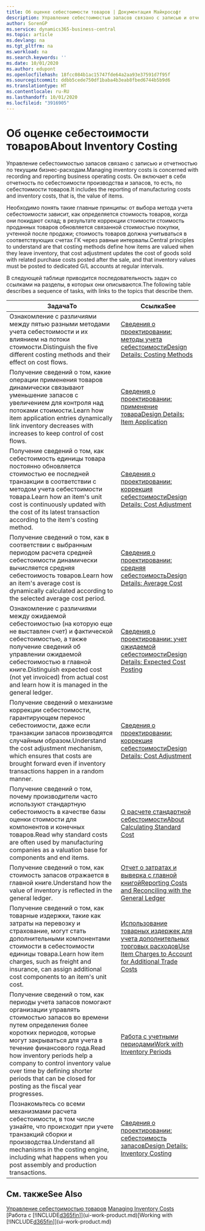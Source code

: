 ```yaml
---
title: Об оценке себестоимости товаров | Документация Майкрософт
description: Управление себестоимостью запасов связано с записью и отчетностью по текущим бизнес-расходам. Он включает в себя отчетность по себестоимости производства и запасов, то есть, по себестоимости товаров.
author: SorenGP
ms.service: dynamics365-business-central
ms.topic: article
ms.devlang: na
ms.tgt_pltfrm: na
ms.workload: na
ms.search.keywords: ''
ms.date: 10/01/2020
ms.author: edupont
ms.openlocfilehash: 18fcc084b1ac15747fde64a2aa93e37591d7f95f
ms.sourcegitcommit: ddbb5cede750df1baba4b3eab8fbed6744b5b9d6
ms.translationtype: HT
ms.contentlocale: ru-RU
ms.lasthandoff: 10/01/2020
ms.locfileid: "3916905"
---
```

# <a name="about-inventory-costing"></a><span data-ttu-id="c20be-104">Об оценке себестоимости товаров</span><span class="sxs-lookup"><span data-stu-id="c20be-104">About Inventory Costing</span></span>
<span data-ttu-id="c20be-105">Управление себестоимостью запасов связано с записью и отчетностью по текущим бизнес-расходам.</span><span class="sxs-lookup"><span data-stu-id="c20be-105">Managing inventory costs is concerned with recording and reporting business operating costs.</span></span> <span data-ttu-id="c20be-106">Он включает в себя отчетность по себестоимости производства и запасов, то есть, по себестоимости товаров.</span><span class="sxs-lookup"><span data-stu-id="c20be-106">It includes the reporting of manufacturing costs and inventory costs, that is, the value of items.</span></span>  

 <span data-ttu-id="c20be-107">Необходимо понять такие главные принципы: от выбора метода учета себестоимости зависит, как определяется стоимость товаров, когда они покидают склад; в результате коррекции стоимости стоимость проданных товаров обновляется связанной стоимостью покупки, учтенной после продажи; стоимость товаров должна учитываться в соответствующих счетах ГК через равные интервалы.</span><span class="sxs-lookup"><span data-stu-id="c20be-107">Central principles to understand are that costing methods define how items are valued when they leave inventory, that cost adjustment updates the cost of goods sold with related purchase costs posted after the sale, and that inventory values must be posted to dedicated G/L accounts at regular intervals.</span></span>  

 <span data-ttu-id="c20be-108">В следующей таблице приводится последовательность задач со ссылками на разделы, в которых они описываются.</span><span class="sxs-lookup"><span data-stu-id="c20be-108">The following table describes a sequence of tasks, with links to the topics that describe them.</span></span>   

|<span data-ttu-id="c20be-109">**Задача**</span><span class="sxs-lookup"><span data-stu-id="c20be-109">**To**</span></span>|<span data-ttu-id="c20be-110">**Ссылка**</span><span class="sxs-lookup"><span data-stu-id="c20be-110">**See**</span></span>|  
|------------|-------------|  
|<span data-ttu-id="c20be-111">Ознакомление с различиями между пятью разными методами учета себестоимости и их влиянием на потоки стоимости.</span><span class="sxs-lookup"><span data-stu-id="c20be-111">Distinguish the five different costing methods and their effect on cost flows.</span></span>|[<span data-ttu-id="c20be-112">Сведения о проектировании: методы учета себестоимости</span><span class="sxs-lookup"><span data-stu-id="c20be-112">Design Details: Costing Methods</span></span>](design-details-costing-methods.md)|  
|<span data-ttu-id="c20be-113">Получение сведений о том, какие операции применения товаров динамически связывают уменьшение запасов с увеличением для контроля над потоками стоимости.</span><span class="sxs-lookup"><span data-stu-id="c20be-113">Learn how item application entries dynamically link inventory decreases with increases to keep control of cost flows.</span></span>|[<span data-ttu-id="c20be-114">Сведения о проектировании: применение товара</span><span class="sxs-lookup"><span data-stu-id="c20be-114">Design Details: Item Application</span></span>](design-details-item-application.md)|  
|<span data-ttu-id="c20be-115">Получение сведений о том, как себестоимость единицы товара постоянно обновляется стоимостью ее последней транзакции в соответствии с методом учета себестоимости товара.</span><span class="sxs-lookup"><span data-stu-id="c20be-115">Learn how an item's unit cost is continuously updated with the cost of its latest transaction according to the item's costing method.</span></span>|[<span data-ttu-id="c20be-116">Сведения о проектировании: коррекция себестоимости</span><span class="sxs-lookup"><span data-stu-id="c20be-116">Design Details: Cost Adjustment</span></span>](design-details-cost-adjustment.md)|  
|<span data-ttu-id="c20be-117">Получение сведений о том, как в соответствии с выбранным периодом расчета средней себестоимости динамически вычисляется средняя себестоимость товаров.</span><span class="sxs-lookup"><span data-stu-id="c20be-117">Learn how an item's average cost is dynamically calculated according to the selected average cost period.</span></span>|[<span data-ttu-id="c20be-118">Сведения о проектировании: средняя себестоимость</span><span class="sxs-lookup"><span data-stu-id="c20be-118">Design Details: Average Cost</span></span>](design-details-average-cost.md)|  
|<span data-ttu-id="c20be-119">Ознакомление с различиями между ожидаемой себестоимостью (на которую еще не выставлен счет) и фактической себестоимостью, а также получение сведений об управлении ожидаемой себестоимостью в главной книге.</span><span class="sxs-lookup"><span data-stu-id="c20be-119">Distinguish expected cost (not yet invoiced) from actual cost and learn how it is managed in the general ledger.</span></span>|[<span data-ttu-id="c20be-120">Сведения о проектировании: учет ожидаемой себестоимости</span><span class="sxs-lookup"><span data-stu-id="c20be-120">Design Details: Expected Cost Posting</span></span>](design-details-expected-cost-posting.md)|  
|<span data-ttu-id="c20be-121">Получение сведений о механизме коррекции себестоимости, гарантирующем перенос себестоимости, даже если транзакции запасов производятся случайным образом.</span><span class="sxs-lookup"><span data-stu-id="c20be-121">Understand the cost adjustment mechanism, which ensures that costs are brought forward even if inventory transactions happen in a random manner.</span></span>|[<span data-ttu-id="c20be-122">Сведения о проектировании: коррекция себестоимости</span><span class="sxs-lookup"><span data-stu-id="c20be-122">Design Details: Cost Adjustment</span></span>](design-details-cost-adjustment.md)|  
|<span data-ttu-id="c20be-123">Получение сведений о том, почему производители часто используют стандартную себестоимость в качестве базы оценки стоимости для компонентов и конечных товаров.</span><span class="sxs-lookup"><span data-stu-id="c20be-123">Read why standard costs are often used by manufacturing companies as a valuation base for components and end items.</span></span>|[<span data-ttu-id="c20be-124">О расчете стандартной себестоимости</span><span class="sxs-lookup"><span data-stu-id="c20be-124">About Calculating Standard Cost</span></span>](finance-about-calculating-standard-cost.md)|  
|<span data-ttu-id="c20be-125">Получение сведений о том, как стоимость запасов отражается в главной книге.</span><span class="sxs-lookup"><span data-stu-id="c20be-125">Understand how the value of inventory is reflected in the general ledger.</span></span>|[<span data-ttu-id="c20be-126">Отчет о затратах и выверка с главной книгой</span><span class="sxs-lookup"><span data-stu-id="c20be-126">Reporting Costs and Reconciling with the General Ledger</span></span>](finance-report-costs-and-reconcile-with-the-general-ledger.md)|  
|<span data-ttu-id="c20be-127">Получение сведений о том, как товарные издержки, такие как затраты на перевозку и страхование, могут стать дополнительными компонентами стоимости в себестоимости единицы товара.</span><span class="sxs-lookup"><span data-stu-id="c20be-127">Learn how item charges, such as freight and insurance, can assign additional cost components to an item's unit cost.</span></span>|[<span data-ttu-id="c20be-128">Использование товарных издержек для учета дополнительных торговых расходов</span><span class="sxs-lookup"><span data-stu-id="c20be-128">Use Item Charges to Account for Additional Trade Costs</span></span>](payables-how-assign-item-charges.md)|  
|<span data-ttu-id="c20be-129">Получение сведений о том, как периоды учета запасов помогают организации управлять стоимостью запасов во времени путем определения более коротких периодов, которые могут закрываться для учета в течение финансового года.</span><span class="sxs-lookup"><span data-stu-id="c20be-129">Read how inventory periods help a company to control inventory value over time by defining shorter periods that can be closed for posting as the fiscal year progresses.</span></span>|[<span data-ttu-id="c20be-130">Работа с учетными периодами</span><span class="sxs-lookup"><span data-stu-id="c20be-130">Work with Inventory Periods</span></span>](finance-how-to-work-with-inventory-periods.md)|  
|<span data-ttu-id="c20be-131">Познакомьтесь со всеми механизмами расчета себестоимости, в том числе узнайте, что происходит при учете транзакций сборки и производства.</span><span class="sxs-lookup"><span data-stu-id="c20be-131">Understand all mechanisms in the costing engine, including what happens when you post assembly and production transactions.</span></span>|[<span data-ttu-id="c20be-132">Сведения о проектировании: себестоимость запасов</span><span class="sxs-lookup"><span data-stu-id="c20be-132">Design Details: Inventory Costing</span></span>](design-details-inventory-costing.md)|  

## <a name="see-also"></a><span data-ttu-id="c20be-133">См. также</span><span class="sxs-lookup"><span data-stu-id="c20be-133">See Also</span></span>
<span data-ttu-id="c20be-134">[Управление себестоимостью товаров](finance-manage-inventory-costs.md)  </span><span class="sxs-lookup"><span data-stu-id="c20be-134">[Managing Inventory Costs](finance-manage-inventory-costs.md)  </span></span>  
<span data-ttu-id="c20be-135">[Работа с [!INCLUDE[d365fin](includes/d365fin_md.md)]](ui-work-product.md)</span><span class="sxs-lookup"><span data-stu-id="c20be-135">[Working with [!INCLUDE[d365fin](includes/d365fin_md.md)]](ui-work-product.md)</span></span>
